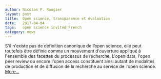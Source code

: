 ```yaml
---
author: Nicolas P. Rougier
layout: post
title:  Open science, transparence et évaluation
date:   2017-04-04
tags:   open science invited French
category: news
---
```


S'il n'existe pas de définition canonique de l’open science, elle peut
toutefois être définie comme un mouvement d'ouverture appliqué à l'ensemble des
facettes du processus de recherche. L'open data, l'open peer review ou encore
l'open access constituent ainsi autant de modalités de production et de
diffusion de la recherche au service de l'open science. [More...](http://weburfist.univ-bordeaux.fr/open-science-transparence-et-evaluation-perspectives-et-enjeux-pour-les-chercheurs/)
